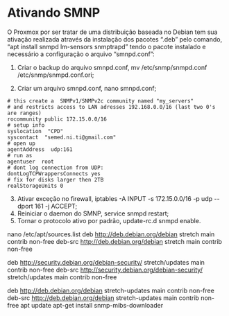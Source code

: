 # Ativando SMNP
O Proxmox por ser tratar de uma distribuição baseada no Debian tem sua ativação realizada através  da instalação dos pacotes “.deb” pelo comando, “apt install snmpd lm-sensors snmptrapd” tendo o pacote instalado e necessário a configuração o arquivo “smnpd.conf”:
1. Criar o backup do arquivo smnpd.conf, mv /etc/snmp/snmpd.conf /etc/snmp/snmpd.conf.ori;

2. Criar um arquivo smnpd.conf, nano smnpd.conf;
~~~~shell
# this create a  SNMPv1/SNMPv2c community named "my_servers"
# and restricts access to LAN adresses 192.168.0.0/16 (last two 0's are ranges)
rocommunity public 172.15.0.0/16
# setup info
syslocation  "CPD"
syscontact  "semed.ni.ti@gmail.com"
# open up
agentAddress  udp:161
# run as
agentuser  root
# dont log connection from UDP:
dontLogTCPWrappersConnects yes
# fix for disks larger then 2TB
realStorageUnits 0

~~~~
       
3. Ativar exceção no firewall, iptables -A INPUT -s 172.15.0.0/16 -p udp --dport 161 -j ACCEPT;
4. Reiniciar o  daemon do SMNP, service snmpd restart;
5. Tornar o protocolo ativo por padrão, update-rc.d snmpd enable.


nano /etc/apt/sources.list
deb http://deb.debian.org/debian stretch main contrib non-free
deb-src http://deb.debian.org/debian stretch main contrib non-free

deb http://security.debian.org/debian-security/ stretch/updates main contrib non-free
deb-src http://security.debian.org/debian-security/ stretch/updates main contrib non-free

deb http://deb.debian.org/debian stretch-updates main contrib non-free
deb-src http://deb.debian.org/debian stretch-updates main contrib non-free
apt update
apt-get install snmp-mibs-downloader